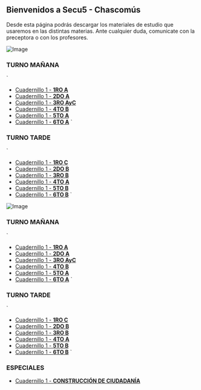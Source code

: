## Bienvenidos a Secu5 - Chascomús

Desde esta página podrás descargar los materiales de estudio que usaremos en las distintas materias. Ante cualquier duda, comunicate con la preceptora o con los profesores.

![Image](https://lh4.googleusercontent.com/hWUDwKRxnDfbT5R5AeXCrOtFWg6_mKASnXp6TYF2gTT6UevxoPpduaP8aYTX8NA5bMIIyUFZnqUw1B28ZpFIdZhZAQHofBmVqwKmhJfGzctaDDkczrdi9v2XIwcjsDs_Kg=w1280)

### **TURNO MAÑANA**
`
- [Cuadernillo 1 - **1RO A**](x)
- [Cuadernillo 1 - **2DO A**](x)
- [Cuadernillo 1 - **3RO AyC**](https://drive.google.com/file/d/1fJPNj3x_cnX2Ka1v7JD23E4hcMbhFe2q/view?usp=sharing)
- [Cuadernillo 1 - **4TO B**](x)
- [Cuadernillo 1 - **5TO A**](x)
- [Cuadernillo 1 - **6TO A**](x)
`


### **TURNO TARDE**
`
- [Cuadernillo 1 - **1RO C**](x)
- [Cuadernillo 1 - **2DO B**](x)
- [Cuadernillo 1 - **3RO B**](https://drive.google.com/file/d/1w8gwAVnH5L5nW3pD0so9tp3FkGSvJA82/view?usp=sharing)
- [Cuadernillo 1 - **4TO A**](x)
- [Cuadernillo 1 - **5TO B**](x)
- [Cuadernillo 1 - **6TO B**](x)
`


![Image](https://lh4.googleusercontent.com/qp2zSFYfVUMzD1YWUBCrEhwxDIjQNlYmUj0wn4Jh58efIFUQkHjyMoJ3gB_qZ0Ar0mvE5ea4OOUi1ltU44U55bruwoguOxA5Wh_ebFWyicQLX1i5Pkf8q1-O8OeaCM3cww=w1280)

### **TURNO MAÑANA**
`
- [Cuadernillo 1 - **1RO A**](https://drive.google.com/file/d/1Lr21Ant4kJHbyhJflnGQ_5y6eNWyT7Mt/view?usp=sharing)
- [Cuadernillo 1 - **2DO A**](https://drive.google.com/file/d/14p607GX82CrEtkFzoSGaoMpT68LQqcBc/view?usp=sharing)
- [Cuadernillo 1 - **3RO AyC**](https://drive.google.com/file/d/1ZDM_oQqxWSvcaBadXrVWbEUzVstYsA9Z/view?usp=sharing)
- [Cuadernillo 1 - **4TO B**](https://drive.google.com/file/d/1cnylcHJIupAaDUZmzQ2MpO5PlzQ4-ZWO/view?usp=sharing)
- [Cuadernillo 1 - **5TO A**](https://drive.google.com/file/d/12qFtuRFK__KA15H39xQ5Mc69OId-C644/view?usp=sharing)
- [Cuadernillo 1 - **6TO A**](https://drive.google.com/file/d/1y0B5-c6IfeIbzrhldAa-m4HdshSlbZX1/view?usp=sharing)
`


### **TURNO TARDE**
`
- [Cuadernillo 1 - **1RO C**](https://drive.google.com/file/d/1Lr21Ant4kJHbyhJflnGQ_5y6eNWyT7Mt/view?usp=sharing)
- [Cuadernillo 1 - **2DO B**](https://drive.google.com/file/d/1kQRg10iTwjJ5oOuO6ndvKqOpWzLCTbaN/view?usp=sharing)
- [Cuadernillo 1 - **3RO B**](https://drive.google.com/file/d/1KFy_q7-5rVJI6-0tA6nsYHfyzQzCx3vz/view?usp=sharing)
- [Cuadernillo 1 - **4TO A**](https://drive.google.com/file/d/1CudYHs8sGSm4l8I_UyIirbaJ2SgWquxA/view?usp=sharing)
- [Cuadernillo 1 - **5TO B**](https://drive.google.com/file/d/1C996h9Xej-rky3XzfzcSkNQDRZPUDuVr/view?usp=sharing)
- [Cuadernillo 1 - **6TO B**](https://drive.google.com/file/d/19N9ow0jMRZuIdZBYiVuBnMK1-GJtIgcB/view?usp=sharing)
`

### **ESPECIALES**

- [Cuadernillo 1 - **CONSTRUCCIÓN DE CIUDADANÍA**](https://drive.google.com/file/d/1LpOzN6GTLdD508cktZ6Hv7KAPd4XI9PW/view?usp=sharing)

